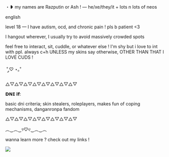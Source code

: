 ・❥ my names are Razputin or Ash ! — he/xe/they/it + lots n lots of neos

english

level 18 — I have autism, ocd, and chronic pain ! pls b patient <3

I hangout wherever, I usually try to avoid massively crowded spots

feel free to interact, sit, cuddle, or whatever else ! I'm shy but i love to int with ppl. always c+h UNLESS my skins say otherwise, OTHER THAN THAT I LOVE CUDS !

​ ˚ ༘♡ ⋆｡˚

△▽△▽△▽△▽△▽△▽△▽△▽

𝗗𝗡𝗜 𝗶𝗳:

basic dni criteria; skin stealers, roleplayers, makes fun of coping mechanisms, danganronpa fandom

△▽△▽△▽△▽△▽△▽△▽△▽

︵‿︵‿୨♡୧‿︵‿︵

wanna learn more ? check out my links !

![](https://static.wikia.nocookie.net/sonic/images/e/e1/Jam_credits_puppy.png/revision/latest?cb=20200313234517)
